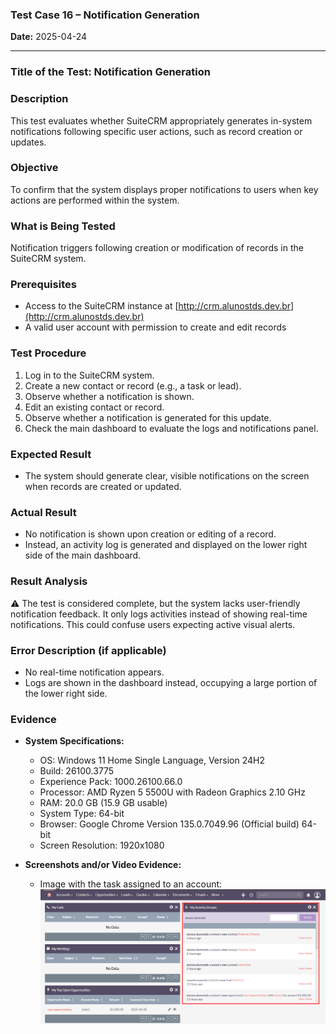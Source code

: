### **Test Case 16 – Notification Generation**

**Date:** 2025-04-24

---

### **Title of the Test:** Notification Generation

### **Description**

This test evaluates whether SuiteCRM appropriately generates in-system notifications following specific user actions, such as record creation or updates.

### **Objective**

To confirm that the system displays proper notifications to users when key actions are performed within the system.

### **What is Being Tested**

Notification triggers following creation or modification of records in the SuiteCRM system.

### **Prerequisites**

- Access to the SuiteCRM instance at [http://crm.alunostds.dev.br](http://crm.alunostds.dev.br)
- A valid user account with permission to create and edit records

### **Test Procedure**

1. Log in to the SuiteCRM system.
2. Create a new contact or record (e.g., a task or lead).
3. Observe whether a notification is shown.
4. Edit an existing contact or record.
5. Observe whether a notification is generated for this update.
6. Check the main dashboard to evaluate the logs and notifications panel.

### **Expected Result**

- The system should generate clear, visible notifications on the screen when records are created or updated.

### **Actual Result**

- No notification is shown upon creation or editing of a record.
- Instead, an activity log is generated and displayed on the lower right side of the main dashboard.

### **Result Analysis**

⚠️ The test is considered complete, but the system lacks user-friendly notification feedback. It only logs activities instead of showing real-time notifications. This could confuse users expecting active visual alerts.

### **Error Description (if applicable)**

- No real-time notification appears.
- Logs are shown in the dashboard instead, occupying a large portion of the lower right side.

### **Evidence**

- **System Specifications:**
  - OS: Windows 11 Home Single Language, Version 24H2
  - Build: 26100.3775
  - Experience Pack: 1000.26100.66.0
  - Processor: AMD Ryzen 5 5500U with Radeon Graphics 2.10 GHz
  - RAM: 20.0 GB (15.9 GB usable)
  - System Type: 64-bit
  - Browser: Google Chrome Version 135.0.7049.96 (Official build) 64-bit
  - Screen Resolution: 1920x1080

- **Screenshots and/or Video Evidence:**
  - Image with the task assigned to an account:
  ![image](../evidence/test16-evidence.png)